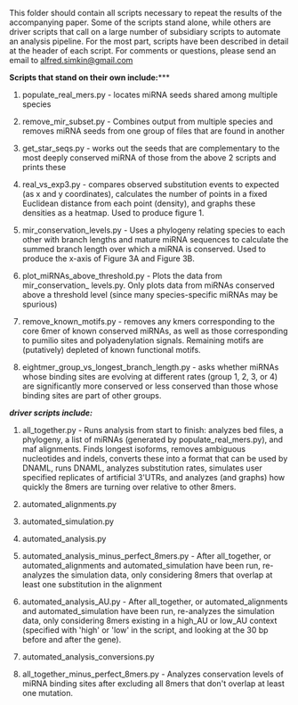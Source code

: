 This folder should contain all scripts necessary to repeat the results of the
accompanying paper. Some of the scripts stand alone, while others are driver
scripts that call on a large number of subsidiary scripts to automate an
analysis pipeline. For the most part, scripts have been described in detail at
the header of each script. For comments or questions, please send an email to
alfred.simkin@gmail.com

****************Scripts that stand on their own include:*******************

1. populate_real_mers.py - locates miRNA seeds shared among multiple species

2. remove_mir_subset.py - Combines output from multiple species and removes
miRNA seeds from one group of files that are found in another

3. get_star_seqs.py - works out the seeds that are complementary to the most
deeply conserved miRNA of those from the above 2 scripts and prints these

4. real_vs_exp3.py - compares observed substitution events to expected (as x
and y coordinates), calculates the number of points in a fixed Euclidean
distance from each point (density), and graphs these densities as a heatmap.
Used to produce figure 1.

5. mir_conservation_levels.py - Uses a phylogeny relating species to each other
with branch lengths and mature miRNA sequences to calculate the summed branch
length over which a miRNA is conserved. Used to produce the x-axis of Figure 3A
and Figure 3B.

6. plot_miRNAs_above_threshold.py - Plots the data from mir_conservation_
levels.py. Only plots data from miRNAs conserved above a threshold level (since
many species-specific miRNAs may be spurious)

7. remove_known_motifs.py - removes any kmers corresponding to the core 6mer of
known conserved miRNAs, as well as those corresponding to pumilio sites and
polyadenylation signals. Remaining motifs are (putatively) depleted of known
functional motifs.

8. eightmer_group_vs_longest_branch_length.py - asks whether miRNAs whose
binding sites are evolving at different rates (group 1, 2, 3, or 4) are
significantly more conserved or less conserved than those whose binding sites
are part of other groups.

***************driver scripts include:***************

1. all_together.py - Runs analysis from start to finish: analyzes bed files, a
phylogeny, a list of miRNAs (generated by populate_real_mers.py), and maf
alignments. Finds longest isoforms, removes ambiguous nucleotides and indels,
converts these into a format that can be used by DNAML, runs DNAML, analyzes
substitution rates, simulates user specified replicates of artificial 3'UTRs,
and analyzes (and graphs) how quickly the 8mers are turning over relative to
other 8mers.

2. automated_alignments.py
3. automated_simulation.py
4. automated_analysis.py

5. automated_analysis_minus_perfect_8mers.py - After all_together, or
automated_alignments and automated_simulation have been run, re-analyzes the
simulation data, only considering 8mers that overlap at least one substitution
in the alignment

6. automated_analysis_AU.py - After all_together, or automated_alignments and
automated_simulation have been run, re-analyzes the simulation data, only
considering 8mers existing in a high_AU or low_AU context (specified with
'high' or 'low' in the script, and looking at the 30 bp before and after the
gene).

7. automated_analysis_conversions.py

8. all_together_minus_perfect_8mers.py - Analyzes conservation levels of miRNA
binding sites after excluding all 8mers that don't overlap at least one
mutation.
